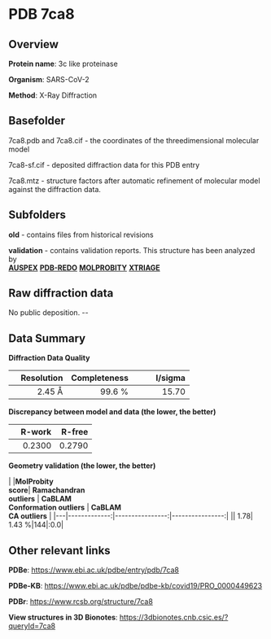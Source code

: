 # PDB 7ca8

## Overview

**Protein name**: 3c like proteinase

**Organism**: SARS-CoV-2

**Method**: X-Ray Diffraction



## Basefolder

7ca8.pdb and 7ca8.cif - the coordinates of the threedimensional molecular model

7ca8-sf.cif - deposited diffraction data for this PDB entry

7ca8.mtz - structure factors after automatic refinement of molecular model against the diffraction data.

## Subfolders



**old** - contains files from historical revisions

**validation** - contains validation reports. This structure has been analyzed by <br>[**AUSPEX**](https://github.com/thorn-lab/coronavirus_structural_task_force/tree/master/pdb/3c_like_proteinase/SARS-CoV-2/7ca8/validation/auspex) [**PDB-REDO**](https://github.com/thorn-lab/coronavirus_structural_task_force/tree/master/pdb/3c_like_proteinase/SARS-CoV-2/7ca8/validation/pdb-redo) [**MOLPROBITY**](https://github.com/thorn-lab/coronavirus_structural_task_force/tree/master/pdb/3c_like_proteinase/SARS-CoV-2/7ca8/validation/molprobity) [**XTRIAGE**](https://github.com/thorn-lab/coronavirus_structural_task_force/blob/master/pdb/3c_like_proteinase/SARS-CoV-2/7ca8/validation/Xtriage_output.log)   



## Raw diffraction data

No public deposition. --<br> 

## Data Summary
**Diffraction Data Quality**

|   | Resolution | Completeness| I/sigma |
|---|-------------:|----------------:|--------------:|
|   |2.45 Å|99.6  %|<img width=50/>15.70|

**Discrepancy between model and data (the lower, the better)**

|   | **R-work**| **R-free**   
|---|-------------:|----------------:|           
||  0.2300|  0.2790|

**Geometry validation (the lower, the better)**

|   |**MolProbity<br>score**| **Ramachandran<br>outliers** | **CaBLAM<br>Conformation outliers** | **CaBLAM<br>CA outliers** |
|---|-------------:|----------------:|----------------:|
||  1.78|  1.43 %|144|:0.0|

 

 



## Other relevant links 
**PDBe**:  https://www.ebi.ac.uk/pdbe/entry/pdb/7ca8

**PDBe-KB**: https://www.ebi.ac.uk/pdbe/pdbe-kb/covid19/PRO_0000449623 
 
**PDBr**: https://www.rcsb.org/structure/7ca8 

**View structures in 3D Bionotes**: https://3dbionotes.cnb.csic.es/?queryId=7ca8

